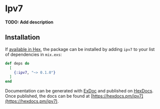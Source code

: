# Ipv7

**TODO: Add description**

## Installation

If [available in Hex](https://hex.pm/docs/publish), the package can be installed
by adding `ipv7` to your list of dependencies in `mix.exs`:

```elixir
def deps do
  [
    {:ipv7, "~> 0.1.0"}
  ]
end
```

Documentation can be generated with [ExDoc](https://github.com/elixir-lang/ex_doc)
and published on [HexDocs](https://hexdocs.pm). Once published, the docs can
be found at [https://hexdocs.pm/ipv7](https://hexdocs.pm/ipv7).

